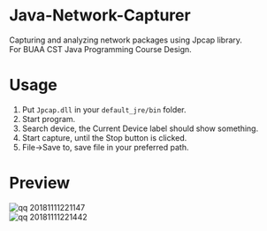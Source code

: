# Java-Network-Capturer
Capturing and analyzing network packages using Jpcap library.  
For BUAA CST Java Programming Course Design.
# Usage
1. Put `Jpcap.dll` in your `default_jre/bin` folder.
2. Start program.
3. Search device, the Current Device label should show something.
4. Start capture, until the Stop button is clicked.
5. File->Save to, save file in your preferred path.
# Preview
![qq 20181111221147](https://user-images.githubusercontent.com/16256802/48314254-eb30cd80-e601-11e8-98f2-08ce93c3c1af.png)  
![qq 20181111221442](https://user-images.githubusercontent.com/16256802/48314272-24693d80-e602-11e8-8230-9e54b80e390e.png)
